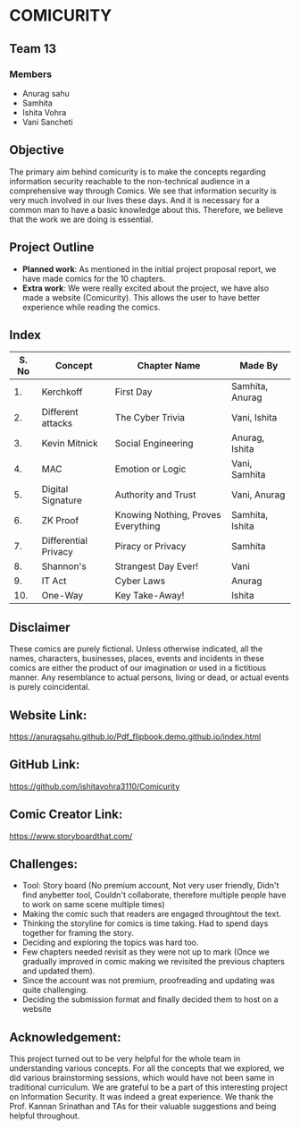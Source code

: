 # COMICURITY

## Team 13
### Members
 * Anurag sahu
 * Samhita 
 * Ishita Vohra
 * Vani Sancheti
 
## Objective
 The primary aim behind comicurity is to make the concepts regarding information security reachable to the non-technical audience in a comprehensive way through Comics. 
 We see that information security is very much involved in our lives these days. And it is necessary for a common man to have a basic knowledge about this. 
 Therefore, we believe that the work we are doing is essential.

## Project Outline
* <b>Planned work</b>: As mentioned in the initial project proposal report, we have made comics for the 10 chapters.
* <b>Extra work</b>: We were really excited about the project, we have also made a website (Comicurity). This allows the user to have better experience while reading the comics.

## Index
| S. No | Concept | Chapter Name | Made By |
| --- | --- | --- | --- |
| 1. | Kerchkoff | First Day | Samhita, Anurag |
| 2. | Different attacks | The Cyber Trivia | Vani, Ishita |
| 3. | Kevin Mitnick | Social Engineering | Anurag, Ishita |
| 4. | MAC | Emotion or Logic | Vani, Samhita |
| 5. | Digital Signature | Authority and Trust | Vani, Anurag |
| 6. | ZK Proof | Knowing Nothing, Proves Everything | Samhita, Ishita |
| 7. | Differential Privacy | Piracy or Privacy | Samhita |
| 8. | Shannon's | Strangest Day Ever! | Vani |
| 9. | IT Act | Cyber Laws  | Anurag |
| 10. | One-Way | Key Take-Away! | Ishita |


## Disclaimer
These comics are purely fictional. Unless otherwise indicated, all the names, characters, businesses, places, events and incidents in these comics are either the product of our imagination or used in a fictitious manner. Any resemblance to actual persons, living or dead, or actual events is purely coincidental.

## Website Link:
https://anuragsahu.github.io/Pdf_flipbook.demo.github.io/index.html

## GitHub Link: 
https://github.com/ishitavohra3110/Comicurity

## Comic Creator Link: 
https://www.storyboardthat.com/

## Challenges:
* Tool: Story board (No premium account, Not very user friendly, Didn't find anybetter tool, Couldn't collaborate, therefore multiple people have to work on same scene multiple times)
* Making the comic such that readers are engaged throughtout the text.
* Thinking the storyline for comics is time taking. Had to spend days together for framing the story.
* Deciding and exploring the topics was hard too.
* Few chapters needed revisit as they were not up to mark (Once we gradually improved in comic making we revisited the previous chapters and updated them).
* Since the account was not premium, proofreading and updating was quite challenging. 
* Deciding the submission format and finally decided them to host on a website

## Acknowledgement:
This project turned out to be very helpful for the whole team in understanding various concepts. For all the concepts that we explored, we did various brainstorming sessions, which would have not been same in traditional curriculum. We are grateful to be a part of this interesting project on Information Security. It was indeed a great experience. We thank the Prof. Kannan Srinathan and TAs for their valuable suggestions and being helpful throughout. 
